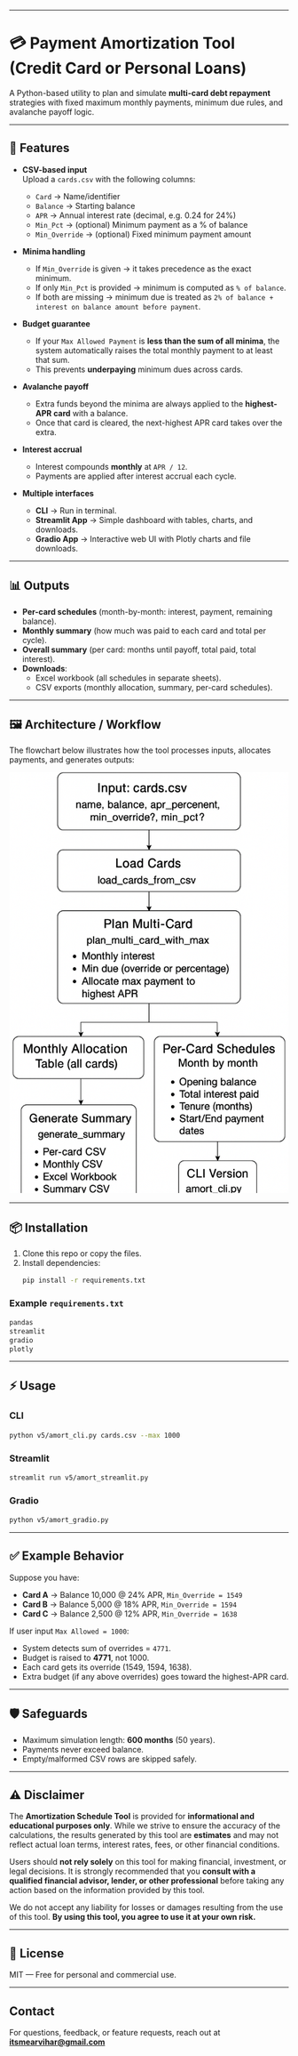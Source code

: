 
---


# 💳 Payment Amortization Tool (Credit Card or Personal Loans)

A Python-based utility to plan and simulate **multi-card debt repayment** strategies with fixed maximum monthly payments, minimum due rules, and avalanche payoff logic.

---

## 🚀 Features

- **CSV-based input**  
  Upload a `cards.csv` with the following columns:
  - `Card` → Name/identifier
  - `Balance` → Starting balance
  - `APR` → Annual interest rate (decimal, e.g. 0.24 for 24%)
  - `Min_Pct` → (optional) Minimum payment as a % of balance  
  - `Min_Override` → (optional) Fixed minimum payment amount  

- **Minima handling**  
  - If `Min_Override` is given → it takes precedence as the exact minimum.  
  - If only `Min_Pct` is provided → minimum is computed as `% of balance`.  
  - If both are missing → minimum due is treated as `2% of balance + interest on balance amount before payment`.  

- **Budget guarantee**  
  - If your `Max Allowed Payment` is **less than the sum of all minima**, the system automatically raises the total monthly payment to at least that sum.  
  - This prevents **underpaying** minimum dues across cards.  

- **Avalanche payoff**  
  - Extra funds beyond the minima are always applied to the **highest-APR card** with a balance.  
  - Once that card is cleared, the next-highest APR card takes over the extra.  

- **Interest accrual**  
  - Interest compounds **monthly** at `APR / 12`.  
  - Payments are applied after interest accrual each cycle.  

- **Multiple interfaces**  
  - **CLI** → Run in terminal.  
  - **Streamlit App** → Simple dashboard with tables, charts, and downloads.  
  - **Gradio App** → Interactive web UI with Plotly charts and file downloads.  

---

## 📊 Outputs

- **Per-card schedules** (month-by-month: interest, payment, remaining balance).  
- **Monthly summary** (how much was paid to each card and total per cycle).  
- **Overall summary** (per card: months until payoff, total paid, total interest).  
- **Downloads**:
  - Excel workbook (all schedules in separate sheets).  
  - CSV exports (monthly allocation, summary, per-card schedules).  

---

## 🖼️ Architecture / Workflow

The flowchart below illustrates how the tool processes inputs, allocates payments, and generates outputs:

![Workflow Diagram](Workflow.png)


---

## 📦 Installation

1. Clone this repo or copy the files.
2. Install dependencies:
   ```bash
   pip install -r requirements.txt


### Example `requirements.txt`

```
pandas
streamlit
gradio
plotly
```

---

## ⚡ Usage

### CLI

```bash
python v5/amort_cli.py cards.csv --max 1000
```

### Streamlit

```bash
streamlit run v5/amort_streamlit.py
```

### Gradio

```bash
python v5/amort_gradio.py
```

---

## ✅ Example Behavior

Suppose you have:

* **Card A** → Balance 10,000 @ 24% APR, `Min_Override = 1549`
* **Card B** → Balance 5,000 @ 18% APR, `Min_Override = 1594`
* **Card C** → Balance 2,500 @ 12% APR, `Min_Override = 1638`

If user input `Max Allowed = 1000`:

* System detects sum of overrides = `4771`.
* Budget is raised to **4771**, not 1000.
* Each card gets its override (1549, 1594, 1638).
* Extra budget (if any above overrides) goes toward the highest-APR card.

---

## 🛡️ Safeguards

* Maximum simulation length: **600 months** (50 years).
* Payments never exceed balance.
* Empty/malformed CSV rows are skipped safely.

---

## ⚠️ Disclaimer

The **Amortization Schedule Tool** is provided for **informational and educational purposes only**. While we strive to ensure the accuracy of the calculations, the results generated by this tool are **estimates** and may not reflect actual loan terms, interest rates, fees, or other financial conditions.

Users should **not rely solely** on this tool for making financial, investment, or legal decisions. It is strongly recommended that you **consult with a qualified financial advisor, lender, or other professional** before taking any action based on the information provided by this tool.

We do not accept any liability for losses or damages resulting from the use of this tool. **By using this tool, you agree to use it at your own risk.**

---

## 📄 License

MIT — Free for personal and commercial use.

---

## Contact

For questions, feedback, or feature requests, reach out at **[itsmearvihar@gmail.com](mailto:itsmearvihar@gmail.com)**

